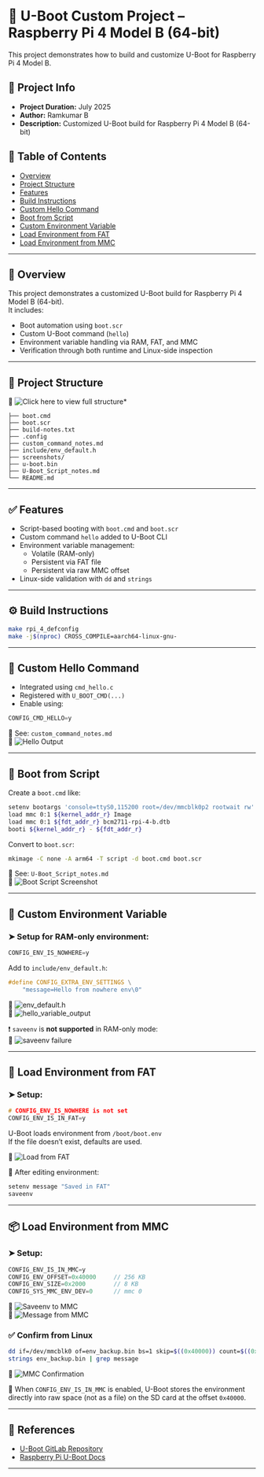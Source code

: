 # 🚀 U-Boot Custom Project – Raspberry Pi 4 Model B (64-bit)

This project demonstrates how to build and customize U-Boot for Raspberry Pi 4 Model B.

## 📌 Project Info

- **Project Duration:** July 2025  
- **Author:** Ramkumar B  
- **Description:** Customized U-Boot build for Raspberry Pi 4 Model B (64-bit)

## 📑 Table of Contents
- [Overview](#overview)
- [Project Structure](#project-structure)
- [Features](#features)
- [Build Instructions](#build-instructions)
- [Custom Hello Command](#custom-hello-command)
- [Boot from Script](#boot-from-script)
- [Custom Environment Variable](#custom-environment-variable)
- [Load Environment from FAT](#load-environment-from-fat)
- [Load Environment from MMC](#load-environment-from-mmc)

---

## 📌 Overview

This project demonstrates a customized U-Boot build for Raspberry Pi 4 Model B (64-bit).  
It includes:

- Boot automation using `boot.scr`
- Custom U-Boot command (`hello`)
- Environment variable handling via RAM, FAT, and MMC
- Verification through both runtime and Linux-side inspection

---

## 📂 Project Structure

📸 ![Click here to view full structure](screenshots/project_structure.png)*

```
├── boot.cmd
├── boot.scr
├── build-notes.txt
├── .config
├── custom_command_notes.md
├── include/env_default.h
├── screenshots/
├── u-boot.bin
├── U-Boot_Script_notes.md
└── README.md
```

---

## ✅ Features

- Script-based booting with `boot.cmd` and `boot.scr`
- Custom command `hello` added to U-Boot CLI
- Environment variable management:
  - Volatile (RAM-only)
  - Persistent via FAT file
  - Persistent via raw MMC offset
- Linux-side validation with `dd` and `strings`

---

## ⚙️ Build Instructions

```bash
make rpi_4_defconfig
make -j$(nproc) CROSS_COMPILE=aarch64-linux-gnu-
```

---

## 🧩 Custom Hello Command

- Integrated using `cmd_hello.c`
- Registered with `U_BOOT_CMD(...)`
- Enable using:

```c
CONFIG_CMD_HELLO=y
```

📄 See: `custom_command_notes.md`  
📸 ![Hello Output](screenshots/hello_cmd_output.png)

---

## 📜 Boot from Script

Create a `boot.cmd` like:

```bash
setenv bootargs 'console=ttyS0,115200 root=/dev/mmcblk0p2 rootwait rw'
load mmc 0:1 ${kernel_addr_r} Image
load mmc 0:1 ${fdt_addr_r} bcm2711-rpi-4-b.dtb
booti ${kernel_addr_r} - ${fdt_addr_r}
```

Convert to `boot.scr`:

```bash
mkimage -C none -A arm64 -T script -d boot.cmd boot.scr
```

📄 See: `U-Boot_Script_notes.md`  
📸 ![Boot Script Screenshot](screenshots/Boot_from_script.png)

---

## 🧪 Custom Environment Variable

### ➤ Setup for RAM-only environment:

```c
CONFIG_ENV_IS_NOWHERE=y
```

Add to `include/env_default.h`:

```c
#define CONFIG_EXTRA_ENV_SETTINGS \
    "message=Hello from nowhere env\0"
```

📸 ![env_default.h](screenshots/env_default.h.png)  
📸 ![hello_variable_output](screenshots/hello_variable_output.png)  

❗ `saveenv` is **not supported** in RAM-only mode:  
📸 ![saveenv failure](screenshots/saveenv.png)

---

## 💾 Load Environment from FAT

### ➤ Setup:

```c
# CONFIG_ENV_IS_NOWHERE is not set
CONFIG_ENV_IS_IN_FAT=y
```

U-Boot loads environment from `/boot/boot.env`  
If the file doesn’t exist, defaults are used.

📸 ![Load from FAT](screenshots/loadFromFatFile.png)

📝 After editing environment:

```bash
setenv message "Saved in FAT"
saveenv
```

---

## 📦 Load Environment from MMC

### ➤ Setup:

```c
CONFIG_ENV_IS_IN_MMC=y
CONFIG_ENV_OFFSET=0x40000     // 256 KB
CONFIG_ENV_SIZE=0x2000        // 8 KB
CONFIG_SYS_MMC_ENV_DEV=0      // mmc 0
```

📸 ![Saveenv to MMC](screenshots/saveenv_into_MMC.png)  
📸 ![Message from MMC](screenshots/message_from_MMC.png)

### ✅ Confirm from Linux

```bash
dd if=/dev/mmcblk0 of=env_backup.bin bs=1 skip=$((0x40000)) count=$((0x2000))
strings env_backup.bin | grep message
```

📸 ![MMC Confirmation](screenshots/MMC_Confirmaton_From_linux.png)

📌 When `CONFIG_ENV_IS_IN_MMC` is enabled, U-Boot stores the environment directly into raw space (not as a file) on the SD card at the offset `0x40000`.

---

## 🧾 References

- [U-Boot GitLab Repository](https://source.denx.de/u-boot/u-boot)
- [Raspberry Pi U-Boot Docs](https://u-boot.readthedocs.io/en/latest/board/raspberrypi/)

---

